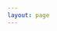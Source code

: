 ```yaml
---
layout: page
---
```

<script setup>
import HomePage from '/components/HomePage.vue'
</script>

<HomePage></HomePage>